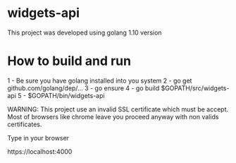 # widgets-api

This project was developed using golang 1.10 version

# How to build and run

1 - Be sure you have golang installed into you system
2 - go get github.com/golang/dep/...
3 - go ensure
4 - go build $GOPATH/src/widgets-api
5 - $GOPATH/bin/widgets-api

WARNING: This project use an invalid SSL certificate which must be accept. Most of browsers like chrome leave you proceed anyway with non valids certificates.

Type in your browser

https://localhost:4000
